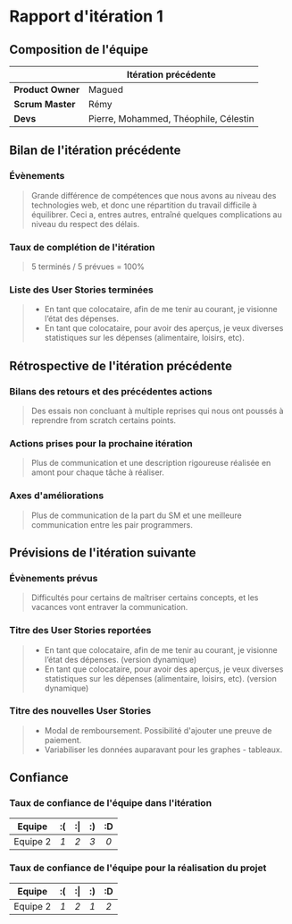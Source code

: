 # Rapport d'itération  1


## Composition de l'équipe


|  &nbsp;                 | Itération précédente     |
| -------------           |-------------             |
| **Product Owner**       | Magued                |
| **Scrum Master**        | Rémy                 |
| **Devs**        | Pierre, Mohammed, Théophile, Célestin                |


## Bilan de l'itération précédente
### Évènements
> Grande différence de compétences que nous avons au niveau des technologies web, et donc une répartition du travail difficile à équilibrer. Ceci a, entres autres, entraîné quelques complications au niveau du respect des délais.

### Taux de complétion de l'itération
> 5 terminés / 5 prévues = 100%

### Liste des User Stories terminées
> * En tant que colocataire, afin de me tenir au courant, je visionne l’état des dépenses.
> * En tant que colocataire, pour avoir des aperçus, je veux diverses statistiques sur les dépenses (alimentaire, loisirs, etc).


## Rétrospective de l'itération précédente

### Bilans des retours et des précédentes actions
> Des essais non concluant à multiple reprises qui nous ont poussés à reprendre from scratch certains points.

### Actions prises pour la prochaine itération
> Plus de communication et une description rigoureuse réalisée en amont pour chaque tâche à réaliser.

### Axes d'améliorations
> Plus de communication de la part du SM et une meilleure communication entre les pair programmers.

## Prévisions de l'itération suivante
### Évènements prévus
> Difficultés pour certains de maîtriser certains concepts, et les vacances vont entraver la communication.

### Titre des User Stories reportées
> * En tant que colocataire, afin de me tenir au courant, je visionne l’état des dépenses. (version dynamique)
> *  En tant que colocataire, pour avoir des aperçus, je veux diverses statistiques sur les dépenses (alimentaire, loisirs, etc). (version dynamique)

### Titre des nouvelles User Stories
> * Modal de remboursement. Possibilité d'ajouter une preuve de paiement.
> *  Variabiliser les données auparavant pour les graphes - tableaux.

## Confiance
### Taux de confiance de l'équipe dans l'itération

|  Equipe	| :( 	|  :&#124; 	| :) 	| :D 	|
|:--------:	|:----:	|:----:	    |:----:	|:----:	|
| Equipe 2	|  *1* 	|  *2* 	    |  *3* 	|  *0* 	|

### Taux de confiance de l'équipe pour la réalisation du projet

|  Equipe     	| :( 	| :&#124; 	| :) 	| :D 	|
|:--------:	|:----:	|:----:	    |:----:	|:----:	|
| Equipe 2	|  *1* 	|  *2* 	    |  *1* 	|  *2* 	|
